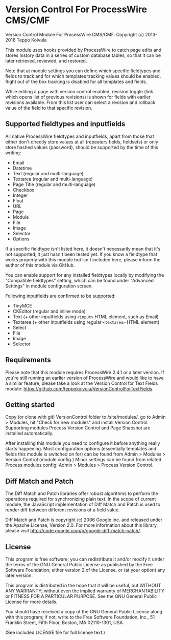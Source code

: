 Version Control For ProcessWire CMS/CMF
=======================================

Version Control Module For ProcessWire CMS/CMF.
Copyright (c) 2013-2016 Teppo Koivula

This module uses hooks provided by ProcessWire to catch page edits and stores
history data in a series of custom database tables, so that it can be later
retrieved, reviewed, and restored.

Note that at module settings you can define which specific fieldtypes and fields
to track and for which templates tracking values should be enabled. Right out of
the box tracking is disabled for all templates and fields.

While editing a page with version control enabled, revision toggle (link which
opens list of previous revisions) is shown for fields with earlier revisions
available. From this list user can select a revision and rollback value of
the field to that specific revision.

## Supported fieldtypes and inputfields

All native ProcessWire fieldtypes and inputfields, apart from those that either
don't directly store values at all (repeaters fields, fieldsets) or only store
hashed values (password), should be supported by the time of this writing:

  * Email
  * Datetime
  * Text (regular and multi-language)
  * Textarea (regular and multi-language)
  * Page Title (regular and multi-language)
  * Checkbox
  * Integer
  * Float
  * URL
  * Page
  * Module
  * File
  * Image
  * Selector
  * Options
  
If a specific fieldtype isn't listed here, it doesn't necessarily mean that
it's not supported; it just hasn't been tested yet. If you know a fieldtype
that works properly with this module but isn't included here, please inform
the author of this module via GitHub.

You can enable support for any installed fieldtypes locally by modifying the
"Compatible fieldtypes" setting, which can be found under "Advanced Settings"
in module configuration screen.

Following inputfields are confirmed to be supported:

  * TinyMCE
  * CKEditor (regular and inline mode)
  * Text (+ other inputfields using `<input>` HTML element, such as Email)
  * Textarea (+ other inputfields using regular `<textarea>` HTML element)
  * Select
  * File
  * Image
  * Selector

## Requirements

Please note that this module requires ProcessWire 2.4.1 or a later version.
If you're still running an earlier version of ProcessWire and would like to
have a similar feature, please take a look at the Version Control for Text
Fields module: https://github.com/teppokoivula/VersionControlForTextFields.

## Getting started

Copy (or clone with git) VersionControl folder to /site/modules/, go to Admin >
Modules, hit "Check for new modules" and install Version Control. Supporting
modules Process Version Control and Page Snapshot are installed automatically.

After installing this module you need to configure it before anything really
starts happening. Most configuration options (essentially templates and fields
this module is switched on for) can be found from Admin > Modules > Version
Control (module config.) Minor settings can be found from related Process
modules config: Admin > Modules > Process Version Control.

## Diff Match and Patch

The Diff Match and Patch libraries offer robust algorithms to perform the
operations required for synchronizing plain text. In the scope of current
module, the JavaScript implementation of Diff Match and Patch is used to
render diff between different revisions of a field value.

Diff Match and Patch is copyright (c) 2006 Google Inc. and released under
the Apache License, Version 2.0. For more information about this library,
please visit http://code.google.com/p/google-diff-match-patch/.

## License

This program is free software; you can redistribute it and/or
modify it under the terms of the GNU General Public License
as published by the Free Software Foundation; either version 2
of the License, or (at your option) any later version.

This program is distributed in the hope that it will be useful,
but WITHOUT ANY WARRANTY; without even the implied warranty of
MERCHANTABILITY or FITNESS FOR A PARTICULAR PURPOSE.  See the
GNU General Public License for more details.

You should have received a copy of the GNU General Public License
along with this program; if not, write to the Free Software
Foundation, Inc., 51 Franklin Street, Fifth Floor, Boston, MA  02110-1301, USA.

(See included LICENSE file for full license text.)
